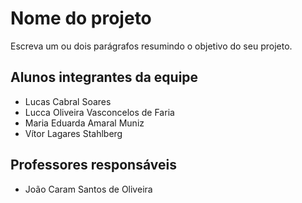 # Nome do projeto
Escreva um ou dois parágrafos resumindo o objetivo do seu projeto.

## Alunos integrantes da equipe

* Lucas Cabral Soares
* Lucca Oliveira Vasconcelos de Faria
* Maria Eduarda Amaral Muniz
* Vítor Lagares Stahlberg

## Professores responsáveis

* João Caram Santos de Oliveira

